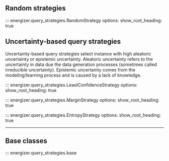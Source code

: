 ## Random strategies

::: energizer.query_strategies.RandomStrategy
    options:
        show_root_heading: true


## Uncertainty-based query strategies

Uncertainty-based query strategies select instance with high aleatoric uncertainty
or epistemic uncertainty. Aleatoric uncertainty refers to the uncertainty
in data due the data generation processes (sometimes called irreducible uncertainty).
Epistemic uncertainty comes from the modeling/learning process and is caused by a
lack of knowledge.

::: energizer.query_strategies.LeastConfidenceStrategy
    options:
        show_root_heading: true

::: energizer.query_strategies.MarginStrategy
    options:
        show_root_heading: true

::: energizer.query_strategies.EntropyStrategy
    options:
        show_root_heading: true



---

## Base classes
::: energizer.query_strategies.base
